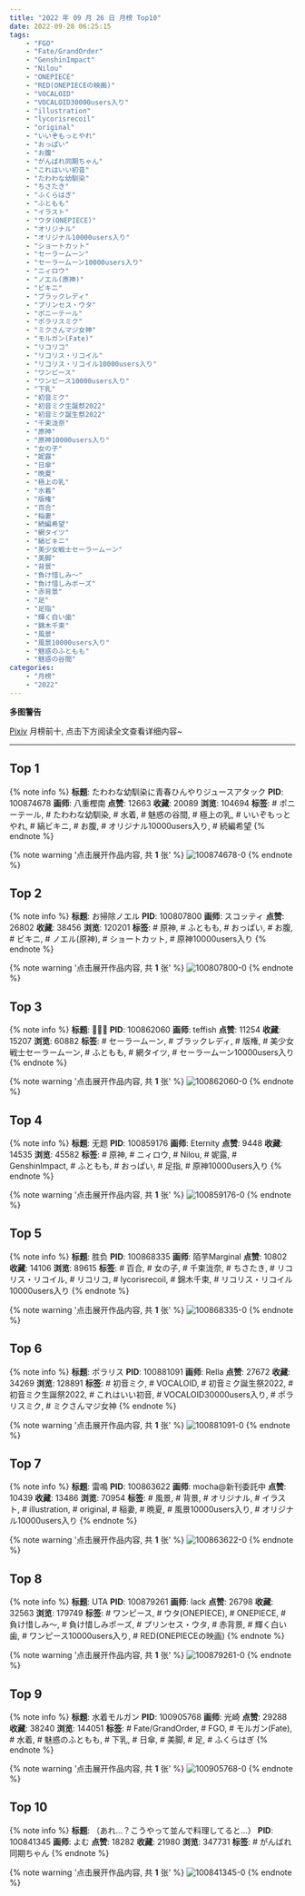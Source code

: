 ```yaml
---
title: "2022 年 09 月 26 日 月榜 Top10"
date: 2022-09-28 06:25:15
tags:
    - "FGO"
    - "Fate/GrandOrder"
    - "GenshinImpact"
    - "Nilou"
    - "ONEPIECE"
    - "RED(ONEPIECEの映画)"
    - "VOCALOID"
    - "VOCALOID30000users入り"
    - "illustration"
    - "lycorisrecoil"
    - "original"
    - "いいぞもっとやれ"
    - "おっぱい"
    - "お腹"
    - "がんばれ同期ちゃん"
    - "これはいい初音"
    - "たわわな幼馴染"
    - "ちさたき"
    - "ふくらはぎ"
    - "ふともも"
    - "イラスト"
    - "ウタ(ONEPIECE)"
    - "オリジナル"
    - "オリジナル10000users入り"
    - "ショートカット"
    - "セーラームーン"
    - "セーラームーン10000users入り"
    - "ニィロウ"
    - "ノエル(原神)"
    - "ビキニ"
    - "ブラックレディ"
    - "プリンセス・ウタ"
    - "ポニーテール"
    - "ポラリスミク"
    - "ミクさんマジ女神"
    - "モルガン(Fate)"
    - "リコリコ"
    - "リコリス・リコイル"
    - "リコリス・リコイル10000users入り"
    - "ワンピース"
    - "ワンピース10000users入り"
    - "下乳"
    - "初音ミク"
    - "初音ミク生誕祭2022"
    - "初音ミク誕生祭2022"
    - "千束泷奈"
    - "原神"
    - "原神10000users入り"
    - "女の子"
    - "妮露"
    - "日傘"
    - "晩夏"
    - "極上の乳"
    - "水着"
    - "版権"
    - "百合"
    - "稲妻"
    - "続編希望"
    - "網タイツ"
    - "縞ビキニ"
    - "美少女戦士セーラームーン"
    - "美脚"
    - "背景"
    - "負け惜しみ〜"
    - "負け惜しみポーズ"
    - "赤背景"
    - "足"
    - "足指"
    - "輝く白い歯"
    - "錦木千束"
    - "風景"
    - "風景10000users入り"
    - "魅惑のふともも"
    - "魅惑の谷間"
categories:
    - "月榜"
    - "2022"
---
```


<i class="fa fa-triangle-exclamation"></i>**多图警告**<i class="fa fa-triangle-exclamation"></i>

[Pixiv](https://www.pixiv.net/) 月榜前十, 点击下方阅读全文查看详细内容~

<!-- more -->

---

## Top 1

{% note info %}
**标题**: たわわな幼馴染に青春ひんやりジュースアタック
**PID**: 100874678 **画师**: 八重樫南
**点赞**: 12663 **收藏**: 20089 **浏览**: 104694
**标签**: # ポニーテール, # たわわな幼馴染, # 水着, # 魅惑の谷間, # 極上の乳, # いいぞもっとやれ, # 縞ビキニ, # お腹, # オリジナル10000users入り, # 続編希望
{% endnote %}

{% note warning '点击展开作品内容, 共 **1** 张' %}
![100874678-0](https://i.pixiv.re/img-original/img/2022/08/30/21/22/33/100874678_p0.jpg)
{% endnote %}

## Top 2

{% note info %}
**标题**: お掃除ノエル
**PID**: 100807800 **画师**: スコッティ
**点赞**: 26802 **收藏**: 38456 **浏览**: 120201
**标签**: # 原神, # ふともも, # おっぱい, # お腹, # ビキニ, # ノエル(原神), # ショートカット, # 原神10000users入り
{% endnote %}

{% note warning '点击展开作品内容, 共 **1** 张' %}
![100807800-0](https://i.pixiv.re/img-original/img/2022/08/28/00/00/17/100807800_p0.jpg)
{% endnote %}

## Top 3

{% note info %}
**标题**: 🌙🐇🌙
**PID**: 100862060 **画师**: teffish
**点赞**: 11254 **收藏**: 15207 **浏览**: 60882
**标签**: # セーラームーン, # ブラックレディ, # 版権, # 美少女戦士セーラームーン, # ふともも, # 網タイツ, # セーラームーン10000users入り
{% endnote %}

{% note warning '点击展开作品内容, 共 **1** 张' %}
![100862060-0](https://i.pixiv.re/img-original/img/2022/08/30/06/16/49/100862060_p0.jpg)
{% endnote %}

## Top 4

{% note info %}
**标题**: 无题
**PID**: 100859176 **画师**: Eternity
**点赞**: 9448 **收藏**: 14535 **浏览**: 45582
**标签**: # 原神, # ニィロウ, # Nilou, # 妮露, # GenshinImpact, # ふともも, # おっぱい, # 足指, # 原神10000users入り
{% endnote %}

{% note warning '点击展开作品内容, 共 **1** 张' %}
![100859176-0](https://i.pixiv.re/img-original/img/2022/08/30/01/22/33/100859176_p0.jpg)
{% endnote %}

## Top 5

{% note info %}
**标题**: 胜负
**PID**: 100868335 **画师**: 陌芋Marginal
**点赞**: 10802 **收藏**: 14106 **浏览**: 89615
**标签**: # 百合, # 女の子, # 千束泷奈, # ちさたき, # リコリス・リコイル, # リコリコ, # lycorisrecoil, # 錦木千束, # リコリス・リコイル10000users入り
{% endnote %}

{% note warning '点击展开作品内容, 共 **1** 张' %}
![100868335-0](https://i.pixiv.re/img-original/img/2022/08/30/16/04/13/100868335_p0.jpg)
{% endnote %}

## Top 6

{% note info %}
**标题**: ポラリス
**PID**: 100881091 **画师**: Rella
**点赞**: 27672 **收藏**: 34269 **浏览**: 128891
**标签**: # 初音ミク, # VOCALOID, # 初音ミク誕生祭2022, # 初音ミク生誕祭2022, # これはいい初音, # VOCALOID30000users入り, # ポラリスミク, # ミクさんマジ女神
{% endnote %}

{% note warning '点击展开作品内容, 共 **1** 张' %}
![100881091-0](https://i.pixiv.re/img-original/img/2022/08/31/00/39/15/100881091_p0.jpg)
{% endnote %}

## Top 7

{% note info %}
**标题**: 雷鳴
**PID**: 100863622 **画师**: mocha@新刊委託中
**点赞**: 10439 **收藏**: 13486 **浏览**: 70954
**标签**: # 風景, # 背景, # オリジナル, # イラスト, # illustration, # original, # 稲妻, # 晩夏, # 風景10000users入り, # オリジナル10000users入り
{% endnote %}

{% note warning '点击展开作品内容, 共 **1** 张' %}
![100863622-0](https://i.pixiv.re/img-original/img/2022/08/30/09/08/19/100863622_p0.png)
{% endnote %}

## Top 8

{% note info %}
**标题**: UTA
**PID**: 100879261 **画师**: lack
**点赞**: 26798 **收藏**: 32563 **浏览**: 179749
**标签**: # ワンピース, # ウタ(ONEPIECE), # ONEPIECE, # 負け惜しみ〜, # 負け惜しみポーズ, # プリンセス・ウタ, # 赤背景, # 輝く白い歯, # ワンピース10000users入り, # RED(ONEPIECEの映画)
{% endnote %}

{% note warning '点击展开作品内容, 共 **1** 张' %}
![100879261-0](https://i.pixiv.re/img-original/img/2022/08/31/00/00/22/100879261_p0.png)
{% endnote %}

## Top 9

{% note info %}
**标题**: 水着モルガン
**PID**: 100905768 **画师**: 光崎
**点赞**: 29288 **收藏**: 38240 **浏览**: 144051
**标签**: # Fate/GrandOrder, # FGO, # モルガン(Fate), # 水着, # 魅惑のふともも, # 下乳, # 日傘, # 美脚, # 足, # ふくらはぎ
{% endnote %}

{% note warning '点击展开作品内容, 共 **1** 张' %}
![100905768-0](https://i.pixiv.re/img-original/img/2022/09/01/00/00/07/100905768_p0.png)
{% endnote %}

## Top 10

{% note info %}
**标题**: （あれ…？こうやって並んで料理してると…）
**PID**: 100841345 **画师**: よむ
**点赞**: 18282 **收藏**: 21980 **浏览**: 347731
**标签**: # がんばれ同期ちゃん
{% endnote %}

{% note warning '点击展开作品内容, 共 **1** 张' %}
![100841345-0](https://i.pixiv.re/img-original/img/2022/08/29/08/05/34/100841345_p0.png)
{% endnote %}

